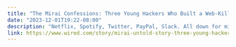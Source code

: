 ```yaml
---
title: "The Mirai Confessions: Three Young Hackers Who Built a Web-Killing Monster Finally Tell Their Story"
date: "2023-12-01T19:22-08:00"
description: "Netflix, Spotify, Twitter, PayPal, Slack. All down for millions of people. How a group of teen friends plunged into an underworld of cybercrime and broke the internet—then went to work for the FBI."
link: https://www.wired.com/story/mirai-untold-story-three-young-hackers-web-killing-monster/
---
```

